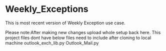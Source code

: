 # Weekly_Exceptions
This is most recent version of Weekly Exception use case.

Please note:After making new changes upload whole setup back here.
This project files dont have below files need to include after cloning to local machine
outlook_exch_lib.py
Outlook_Mail.py
